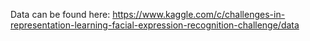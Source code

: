 Data can be found here: https://www.kaggle.com/c/challenges-in-representation-learning-facial-expression-recognition-challenge/data